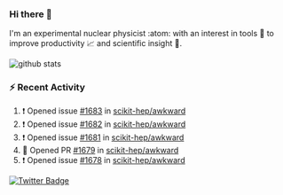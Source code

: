 ### Hi there 👋 

I'm an experimental nuclear physicist :atom: with an interest in tools :wrench: to improve productivity :chart_with_upwards_trend: and scientific insight :telescope:.

![github stats](https://github-readme-stats.vercel.app/api?username=agoose77&show_icons=true&hide_rank=true&hide_title=true&bg_color=30,e76445,904e95&text_color=efe3ec&icon_color=efe3ec)
<!--
**agoose77/agoose77** is a ✨ _special_ ✨ repository because its `README.md` (this file) appears on your GitHub profile.

Here are some ideas to get you started:

- 🔭 I’m currently working on ...
- 🌱 I’m currently learning ...
- 👯 I’m looking to collaborate on ...
- 🤔 I’m looking for help with ...
- 💬 Ask me about ...
- 📫 How to reach me: ...
- 😄 Pronouns: ...
- ⚡ Fun fact: ...
-->

### :zap: Recent Activity
<!--START_SECTION:activity-->
1. ❗️ Opened issue [#1683](https://github.com/scikit-hep/awkward/issues/1683) in [scikit-hep/awkward](https://github.com/scikit-hep/awkward)
2. ❗️ Opened issue [#1682](https://github.com/scikit-hep/awkward/issues/1682) in [scikit-hep/awkward](https://github.com/scikit-hep/awkward)
3. ❗️ Opened issue [#1681](https://github.com/scikit-hep/awkward/issues/1681) in [scikit-hep/awkward](https://github.com/scikit-hep/awkward)
4. 💪 Opened PR [#1679](https://github.com/scikit-hep/awkward/pull/1679) in [scikit-hep/awkward](https://github.com/scikit-hep/awkward)
5. ❗️ Opened issue [#1678](https://github.com/scikit-hep/awkward/issues/1678) in [scikit-hep/awkward](https://github.com/scikit-hep/awkward)
<!--END_SECTION:activity-->


[![Twitter Badge](https://img.shields.io/twitter/follow/agoose77?style=flat-square&logo=Twitter&logoColor=white&color=cornflowerblue)](https://twitter.com/agoose77)
